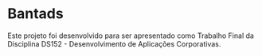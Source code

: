 # Bantads

Este projeto foi desenvolvido para ser apresentado como Trabalho Final da Disciplina DS152 - Desenvolvimento de Aplicações Corporativas. 
